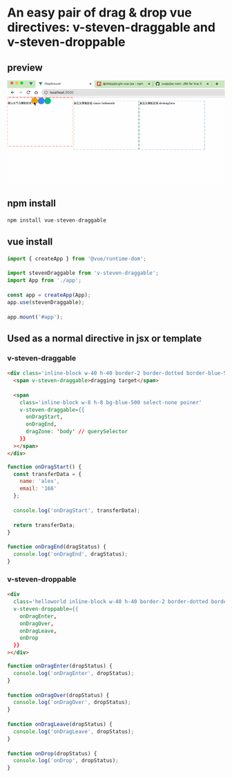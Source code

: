 # An easy pair of drag & drop vue directives: v-steven-draggable and v-steven-droppable

## preview

![demo](https://github.com/jobsteven/vue-steven-draggable/raw/master/steven-draggable.gif)

## npm install

```javascript
npm install vue-steven-draggable
```

## vue install

```javascript
import { createApp } from '@vue/runtime-dom';

import stevenDraggable from 'v-steven-draggable';
import App from './app';

const app = createApp(App);
app.use(stevenDraggable);

app.mount('#app');
```

## Used as a normal directive in jsx or template

### v-steven-draggable

```html
<div class='inline-block w-40 h-40 border-2 border-dotted border-blue-500'>
  <span v-steven-draggable>dragging target</span>

  <span
    class='inline-block w-8 h-8 bg-blue-500 select-none poiner'
    v-steven-draggable={{
      onDragStart,
      onDragEnd,
      dragZone: 'body' // querySelector
    }}
  ></span>
</div>
```

```javascript
function onDragStart() {
  const transferData = {
    name: 'alex',
    email: '166'
  };

  console.log('onDragStart', transferData);

  return transferData;
}

function onDragEnd(dragStatus) {
  console.log('onDragEnd', dragStatus);
}
```

### v-steven-droppable

```html
<div
  class='helloworld inline-block w-40 h-40 border-2 border-dotted border-blue-500'
  v-steven-droppable={{
    onDragEnter,
    onDragOver,
    onDragLeave,
    onDrop
  }}
></div>

```

```javascript
function onDragEnter(dropStatus) {
  console.log('onDragEnter', dropStatus);
}

function onDragOver(dropStatus) {
  console.log('onDragOver', dropStatus);
}

function onDragLeave(dropStatus) {
  console.log('onDragLeave', dropStatus);
}

function onDrop(dropStatus) {
  console.log('onDrop', dropStatus);
}
```
